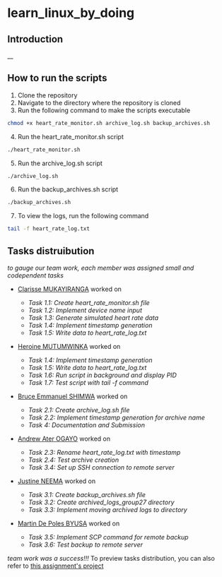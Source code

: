 # learn_linux_by_doing

## Introduction
__

## How to run the scripts
1. Clone the repository
2. Navigate to the directory where the repository is cloned
3. Run the following command to make the scripts executable
```bash
chmod +x heart_rate_monitor.sh archive_log.sh backup_archives.sh
```
4. Run the heart_rate_monitor.sh script
```bash
./heart_rate_monitor.sh
```
5. Run the archive_log.sh script
```bash
./archive_log.sh
```
6. Run the backup_archives.sh script
```bash
./backup_archives.sh
```
7. To view the logs, run the following command
```bash
tail -f heart_rate_log.txt
```

## Tasks distruibution
_to gauge our team work, each member was assigned small and codependent tasks_
- [Clarisse MUKAYIRANGA](https://github.com/Clarisse-12) worked on
  - *Task 1.1: Create heart_rate_monitor.sh file*
  - *Task 1.2: Implement device name input*
  - *Task 1.3: Generate simulated heart rate data*
  - *Task 1.4: Implement timestamp generation*
  - *Task 1.5: Write data to heart_rate_log.txt*


- [Heroine MUTUMWINKA](https://github.com/h-mutumwinka) worked on
  - *Task 1.4: Implement timestamp generation*
  - *Task 1.5: Write data to heart_rate_log.txt*
  - *Task 1.6: Run script in background and display PID*
  - *Task 1.7: Test script with tail -f command*


- [Bruce Emmanuel SHIMWA](https://github.com/devark28) worked on
  - *Task 2.1: Create archive_log.sh file*
  - *Task 2.2: Implement timestamp generation for archive name*
  - *Task 4: Documentation and Submission*


- [Andrew Ater OGAYO](https://github.com/OgayoTK1) worked on
  - *Task 2.3: Rename heart_rate_log.txt with timestamp*
  - *Task 2.4: Test archive creation*
  - *Task 3.4: Set up SSH connection to remote server*


- [Justine NEEMA](https://github.com/Justineneema) worked on
  - *Task 3.1: Create backup_archives.sh file*
  - *Task 3.2: Create archived_logs_group27 directory*
  - *Task 3.3: Implement moving archived logs to directory*


- [Martin De Poles BYUSA](https://github.com/BYUSAA) worked on
  - *Task 3.5: Implement SCP command for remote backup*
  - *Task 3.6: Test backup to remote server*

_team work was a success!!!_
To preview tasks distribution, you can also refer to [this assignment's project](https://github.com/orgs/ALU-MI24-LCS27/projects/2/views/2?groupedBy%5BcolumnId%5D=Assignees)